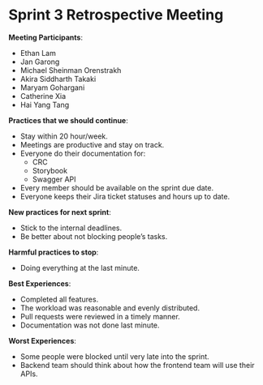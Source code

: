 # **Sprint 3 Retrospective Meeting**

**Meeting Participants**: 



* Ethan Lam
* Jan Garong
* Michael Sheinman Orenstrakh
* Akira Siddharth Takaki
* Maryam Gohargani
* Catherine Xia
* Hai Yang Tang	

**Practices that we should continue**:



* Stay within 20 hour/week.
* Meetings are productive and stay on track.
* Everyone do their documentation for:
    * CRC
    * Storybook
    * Swagger API
* Every member should be available on the sprint due date.
* Everyone keeps their Jira ticket statuses and hours up to date.

**New practices for next sprint**:



* Stick to the internal deadlines.
* Be better about not blocking people’s tasks.

**Harmful practices to stop**:



* Doing everything at the last minute.

**Best Experiences**:



* Completed all features.
* The workload was reasonable and evenly distributed.
* Pull requests were reviewed in a timely manner.
* Documentation was not done last minute.

**Worst Experiences**:



* Some people were blocked until very late into the sprint.
* Backend team should think about how the frontend team will use their APIs.